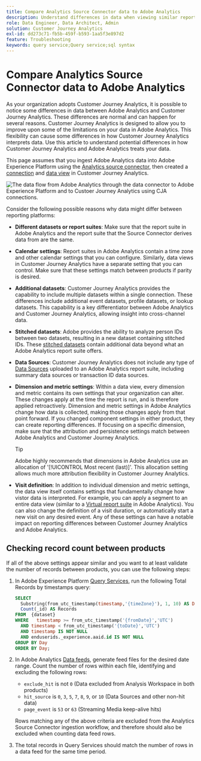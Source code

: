 ```yaml
---
title: Compare Analytics Source Connector data to Adobe Analytics
description: Understand differences in data when viewing similar reports in Adobe Analytics and Customer Journey Analytics.
role: Data Engineer, Data Architect, Admin
solution: Customer Journey Analytics
exl-id: dd273c71-fb5b-459f-b593-1aa5f3e897d2
feature: Troubleshooting
keywords: query service;Query service;sql syntax
---
```

# Compare Analytics Source Connector data to Adobe Analytics

As your organization adopts Customer Journey Analytics, it is possible to notice some differences in data between Adobe Analytics and Customer Journey Analytics. These differences are normal and can happen for several reasons. Customer Journey Analytics is designed to allow you to improve upon some of the limitations on your data in Adobe Analytics. This flexibility can cause some differences in how Customer Journey Analytics interprets data. Use this article to understand potential differences in how Customer Journey Analytics and Adobe Analytics treats your data.

This page assumes that you ingest Adobe Analytics data into Adobe Experience Platform using the [Analytics source connector](https://experienceleague.adobe.com/docs/experience-platform/sources/ui-tutorials/create/adobe-applications/analytics.html), then created a [connection](/help/connections/overview.md) and [data view](/help/data-views/data-views.md) in Customer Journey Analytics.

![The data flow from Adobe Analytics through the data connector to Adobe Experience Platform and to Custoer Journey Analytics using CJA connections.](assets/compare.png)

Consider the following possible reasons why data might differ between reporting platforms:

* **Different datasets or report suites**: Make sure that the report suite in Adobe Analytics and the report suite that the Source Connector derives data from are the same.
* **Calendar settings**: Report suites in Adobe Analytics contain a time zone and other calendar settings that you can configure. Similarly, data views in Customer Journey Analytics have a separate setting that you can control. Make sure that these settings match between products if parity is desired.
* **Additional datasets**: Customer Journey Analytics provides the capability to include multiple datasets within a single connection. These differences include additional event datasets, profile datasets, or lookup datasets. This capability is a key differentiator between Adobe Analytics and Customer Journey Analytics, allowing insight into cross-channel data.
* **Stitched datasets**: Adobe provides the ability to analyze person IDs between two datasets, resulting in a new dataset containing stitched IDs. These [stitched datasets](/help/stitching/overview.md) contain additional data beyond what an Adobe Analytics report suite offers.
* **Data Sources**: Customer Journey Analytics does not include any type of [Data Sources](https://experienceleague.adobe.com/en/docs/analytics/import/data-sources/overview) uploaded to an Adobe Analytics report suite, including summary data sources or transaction ID data sources.
* **Dimension and metric settings**: Within a data view, every dimension and metric contains its own settings that your organization can alter. These changes apply at the time the report is run, and is therefore applied retroactively. Dimension and metric settings in Adobe Analytics change how data is collected, making those changes apply from that point forward. If you changed component settings in either product, they can create reporting differences. If focusing on a specific dimension, make sure that the attribution and persistence settings match between Adobe Analytics and Customer Journey Analytics.

   >[!TIP]
   >
   >Adobe highly recommends that dimensions in Adobe Analytics use an allocation of '[!UICONTROL Most recent (last)]'. This allocation setting allows much more attribution flexibility in Customer Journey Analytics.

* **Visit definition**: In addition to individual dimension and metric settings, the data view itself contains settings that fundamentally change how vistor data is interpreted. For example, you can apply a segment to an entire data view (similar to a [Virtual report suite](https://experienceleague.adobe.com/en/docs/analytics/components/virtual-report-suites/vrs-about) in Adobe Analytics). You can also change the definition of a visit duration, or automatically start a new visit on any desired event. Any of these settings can have a notable impact on reporting differences between Customer Journey Analytics and Adobe Analytics.

## Checking record count between products

If all of the above settings appear similar and you want to at least validate the number of records between products, you can use the following steps:

1. In Adobe Experience Platform [Query Services](https://experienceleague.adobe.com/en/docs/experience-platform/query/home), run the following Total Records by timestamps query:

   ```sql
   SELECT
     Substring(from_utc_timestamp(timestamp,'{timeZone}'), 1, 10) AS Day,
     Count(_id) AS Records
   FROM  {dataset}
   WHERE   timestamp >= from_utc_timestamp('{fromDate}','UTC')
     AND timestamp < from_utc_timestamp('{toDate}','UTC')
     AND timestamp IS NOT NULL
     AND enduserids._experience.aaid.id IS NOT NULL
   GROUP BY Day
   ORDER BY Day;
   ```

1. In Adobe Analytics [Data feeds](https://experienceleague.adobe.com/en/docs/analytics/export/analytics-data-feed/data-feed-overview), generate feed files for the desired date range. Count the number of rows within each file, identifying and excluding the following rows:

   * `exclude_hit` is not `0` (Data excluded from Analysis Workspace in both products)
   * `hit_source` is `0`, `3`, `5`, `7`, `8`, `9`, or `10` (Data Sources and other non-hit data)
   * `page_event` is `53` or `63` (Streaming Media keep-alive hits)

   Rows matching any of the above criteria are excluded from the Analytics Source Connector ingestion workflow, and therefore should also be excluded when counting data feed rows.

1. The total records in Query Services should match the number of rows in a data feed for the same time period.
